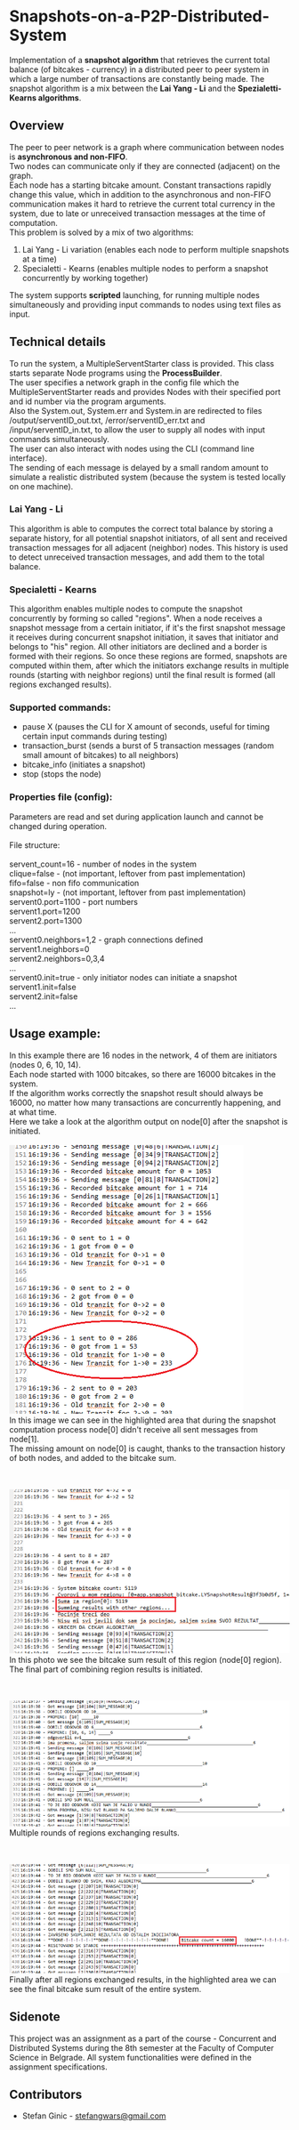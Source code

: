 # Snapshots-on-a-P2P-Distributed-System
Implementation of a <b>snapshot algorithm</b> that retrieves the current total balance (of bitcakes - currency) in a distributed peer to peer system in which a large number of transactions are constantly being made. The snapshot algorithm is a mix between the <b>Lai Yang - Li</b> and the <b>Spezialetti-Kearns algorithms</b>.

## Overview
The peer to peer network is a graph where communication between nodes is <b>asynchronous and non-FIFO</b>.<br>
Two nodes can communicate only if they are connected (adjacent) on the graph. <br>
Each node has a starting bitcake amount. Constant transactions rapidly change this value, which in addition to the asynchronous and non-FIFO communication makes it hard to retrieve the current total currency in the system, due to late or unreceived transaction messages at the time of computation. <br>
This problem is solved by a mix of two algorithms:
1. Lai Yang - Li variation (enables each node to perform multiple snapshots at a time)
2. Specialetti - Kearns (enables multiple nodes to perform a snapshot concurrently by working together)

The system supports <b>scripted</b> launching, for running multiple nodes simultaneously and providing input commands to nodes using text files as input. 

## Technical details
To run the system, a MultipleServentStarter class is provided. This class starts separate Node programs using the <b>ProcessBuilder</b>.<br>
The user specifies a network graph in the config file which the MultipleServentStarter reads and provides Nodes with their specified port and id number via the program arguments.<br>
Also the System.out, System.err and System.in are redirected to files /output/serventID_out.txt, /error/serventID_err.txt and /input/serventID_in.txt, to allow the user to supply all nodes with input commands simultaneously. <br>
The user can also interact with nodes using the CLI (command line interface). <br>
The sending of each message is delayed by a small random amount to simulate a realistic distributed system (because the system is tested locally on one machine).

### Lai Yang - Li
This algorithm is able to computes the correct total balance by storing a separate history, for all potential snapshot initiators, of all sent and received transaction messages for all adjacent (neighbor) nodes. This history is used to detect unreceived transaction messages, and add them to the total balance.

### Specialetti - Kearns
This algorithm enables multiple nodes to compute the snapshot concurrently by forming so called "regions". When a node receives a snapshot message from a certain initiator, if it's the first snapshot message it receives during concurrent snapshot initiation, it saves that initiator and belongs to "his" region. All other initiators are declined and a border is formed with their regions. So once these regions are formed, snapshots are computed within them, after which the initiators exchange results in multiple rounds (starting with neighbor regions) until the final result is formed (all regions exchanged results).

### Supported commands:
* pause X (pauses the CLI for X amount of seconds, useful for timing certain input commands during testing)
* transaction_burst (sends a burst of 5 transaction messages (random small amount of bitcakes) to all neighbors)
* bitcake_info (initiates a snapshot)
* stop (stops the node)

### Properties file (config):
Parameters are read and set during application launch and cannot be changed during operation.<br><br>
File structure:<br><br>
servent_count=16 - number of nodes in the system<br>
clique=false - (not important, leftover from past implementation)<br>
fifo=false - non fifo communication<br>
snapshot=ly - (not important, leftover from past implementation)<br>
servent0.port=1100 - port numbers<br>
servent1.port=1200<br>
servent2.port=1300<br>
...<br>
servent0.neighbors=1,2 - graph connections defined<br>
servent1.neighbors=0<br>
servent2.neighbors=0,3,4<br>
...<br>
servent0.init=true - only initiator nodes can initiate a snapshot<br>
servent1.init=false<br>
servent2.init=false<br>
...

## Usage example:
In this example there are 16 nodes in the network, 4 of them are initiators (nodes 0, 6, 10, 14). <br>
Each node started with 1000 bitcakes, so there are 16000 bitcakes in the system. <br>
If the algorithm works correctly the snapshot result should always be 16000, no matter how many transactions are concurrently happening, and at what time.<br>
Here we take a look at the algorithm output on node\[0\] after the snapshot is initiated. <br><br>
![Alt text](images/ex1.png?raw=true "")<br>
In this image we can see in the highlighted area that during the snapshot computation process node\[0\] didn't receive all sent messages from node\[1\]. <br>
The missing amount on node\[0\] is caught, thanks to the transaction history of both nodes, and added to the bitcake sum.<br><br><br>

![Alt text](images/ex2.png?raw=true "")<br>
In this photo we see the bitcake sum result of this region (node\[0\] region).<br>
The final part of combining region results is initiated. <br><br><br>

![Alt text](images/ex3.png?raw=true "")<br>
Multiple rounds of regions exchanging results. <br><br><br>

![Alt text](images/ex4.png?raw=true "")<br>
Finally after all regions exchanged results, in the highlighted area we can see the final bitcake sum result of the entire system.

## Sidenote
This project was an assignment as a part of the course - Concurrent and Distributed Systems during the 8th semester at the Faculty of Computer Science in Belgrade. All system functionalities were defined in the assignment specifications.

## Contributors
- Stefan Ginic - <stefangwars@gmail.com>
